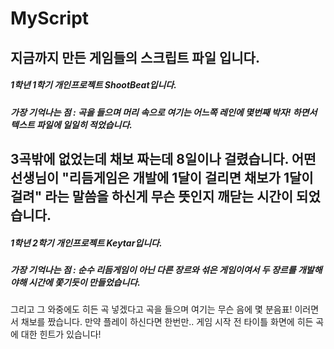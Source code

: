 # MyScript
지금까지 만든 게임들의 스크립트 파일 입니다. 
----------------
##### 1학년 1학기 개인프로젝트 ShootBeat입니다.

##### 가장 기억나는 점 : 곡을 들으며 머리 속으로 여기는 어느쪽 레인에 몇번째 박자! 하면서 텍스트 파일에 일일히 적었습니다.
3곡밖에 없었는데 채보 짜는데 8일이나 걸렸습니다. 어떤 선생님이 "리듬게임은 개발에 1달이 걸리면 채보가 1달이 걸려"
라는 말씀을 하신게 무슨 뜻인지 깨닫는 시간이 되었습니다.
----------------
##### 1학년 2학기 개인프로젝트 Keytar입니다.

##### 가장 기억나는 점 : 순수 리듬게임이 아닌 다른 장르와 섞은 게임이여서 두 장르를 개발해야해 시간에 쫓기듯이 만들었습니다.
그리고 그 와중에도 히든 곡 넣겠다고 곡을 들으며 여기는 무슨 음에 몇 분음표! 이러면서 채보를 짰습니다.
만약 플레이 하신다면 한번만.. 게임 시작 전 타이틀 화면에 히든 곡에 대한 힌트가 있습니다!